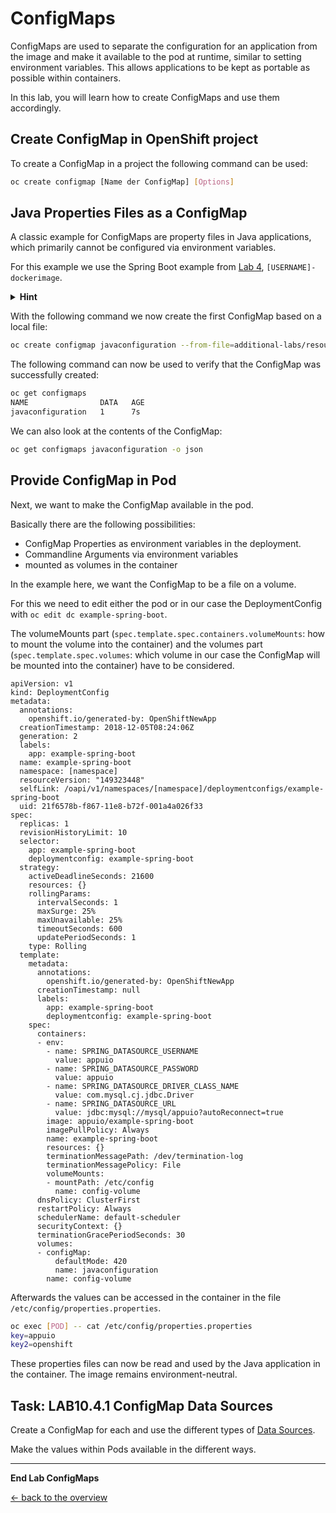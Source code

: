 # ConfigMaps

ConfigMaps are used to separate the configuration for an application from the image and make it available to the pod at runtime, similar to setting environment variables.
This allows applications to be kept as portable as possible within containers.

In this lab, you will learn how to create ConfigMaps and use them accordingly.

## Create ConfigMap in OpenShift project

To create a ConfigMap in a project the following command can be used:

```bash
oc create configmap [Name der ConfigMap] [Options]
```

## Java Properties Files as a ConfigMap

A classic example for ConfigMaps are property files in Java applications, which primarily cannot be configured via environment variables.

For this example we use the Spring Boot example from [Lab 4](../labs/04_deploy_dockerimage.md), `[USERNAME]-dockerimage`.

<details><summary><b>Hint</b></summary>oc project [USERNAME]-dockerimage</details>

With the following command we now create the first ConfigMap based on a local file:

```bash
oc create configmap javaconfiguration --from-file=additional-labs/resources/properties.properties
```

The following command can now be used to verify that the ConfigMap was successfully created:

```bash
oc get configmaps
NAME                DATA   AGE
javaconfiguration   1      7s
```

We can also look at the contents of the ConfigMap:

```bash
oc get configmaps javaconfiguration -o json
```

## Provide ConfigMap in Pod

Next, we want to make the ConfigMap available in the pod.

Basically there are the following possibilities:

- ConfigMap Properties as environment variables in the deployment.
- Commandline Arguments via environment variables
- mounted as volumes in the container

In the example here, we want the ConfigMap to be a file on a volume.

For this we need to edit either the pod or in our case the DeploymentConfig with `oc edit dc example-spring-boot`.

The volumeMounts part (`spec.template.spec.containers.volumeMounts`: how to mount the volume into the container) and the volumes part (`spec.template.spec.volumes`: which volume in our case the ConfigMap will be mounted into the container) have to be considered.

```
apiVersion: v1
kind: DeploymentConfig
metadata:
  annotations:
    openshift.io/generated-by: OpenShiftNewApp
  creationTimestamp: 2018-12-05T08:24:06Z
  generation: 2
  labels:
    app: example-spring-boot
  name: example-spring-boot
  namespace: [namespace]
  resourceVersion: "149323448"
  selfLink: /oapi/v1/namespaces/[namespace]/deploymentconfigs/example-spring-boot
  uid: 21f6578b-f867-11e8-b72f-001a4a026f33
spec:
  replicas: 1
  revisionHistoryLimit: 10
  selector:
    app: example-spring-boot
    deploymentconfig: example-spring-boot
  strategy:
    activeDeadlineSeconds: 21600
    resources: {}
    rollingParams:
      intervalSeconds: 1
      maxSurge: 25%
      maxUnavailable: 25%
      timeoutSeconds: 600
      updatePeriodSeconds: 1
    type: Rolling
  template:
    metadata:
      annotations:
        openshift.io/generated-by: OpenShiftNewApp
      creationTimestamp: null
      labels:
        app: example-spring-boot
        deploymentconfig: example-spring-boot
    spec:
      containers:
      - env:
        - name: SPRING_DATASOURCE_USERNAME
          value: appuio
        - name: SPRING_DATASOURCE_PASSWORD
          value: appuio
        - name: SPRING_DATASOURCE_DRIVER_CLASS_NAME
          value: com.mysql.cj.jdbc.Driver
        - name: SPRING_DATASOURCE_URL
          value: jdbc:mysql://mysql/appuio?autoReconnect=true
        image: appuio/example-spring-boot
        imagePullPolicy: Always
        name: example-spring-boot
        resources: {}
        terminationMessagePath: /dev/termination-log
        terminationMessagePolicy: File
        volumeMounts:
        - mountPath: /etc/config
          name: config-volume
      dnsPolicy: ClusterFirst
      restartPolicy: Always
      schedulerName: default-scheduler
      securityContext: {}
      terminationGracePeriodSeconds: 30
      volumes:
      - configMap:
          defaultMode: 420
          name: javaconfiguration
        name: config-volume
```

Afterwards the values can be accessed in the container in the file `/etc/config/properties.properties`.

```bash
oc exec [POD] -- cat /etc/config/properties.properties
key=appuio
key2=openshift
```

These properties files can now be read and used by the Java application in the container.
The image remains environment-neutral.

## Task: LAB10.4.1 ConfigMap Data Sources

Create a ConfigMap for each and use the different types of [Data Sources](https://docs.openshift.com/container-platform/3.11/dev_guide/configmaps.html#consuming-configmap-in-pods).

Make the values within Pods available in the different ways.

---

__End Lab ConfigMaps__

[← back to the overview](../README.md)

